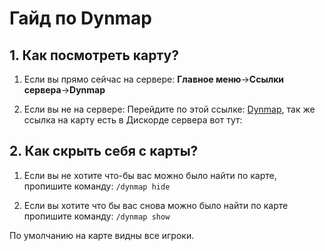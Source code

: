 # Гайд по Dynmap
## 1. Как посмотреть карту?

1) Если вы прямо сейчас на сервере:
**Главное меню**->**Ссылки сервера**->**Dynmap**

2) Если вы не на сервере:
Перейдите по этой ссылке: [Dynmap](http://r1.veroid.network:10790/), так же ссылка на карту есть в Дискорде сервера вот тут: 

## 2. Как скрыть себя с карты? 

1) Если вы не хотите что-бы вас можно было найти по карте, пропишите команду: ```/dynmap hide```

2) Если вы хотите что бы вас снова можно было найти по карте пропишите команду: ```/dynmap show```

По умолчанию на карте видны все игроки.